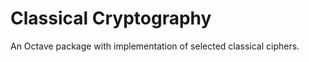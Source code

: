 Classical Cryptography
======================

An Octave package with implementation of selected classical ciphers.
